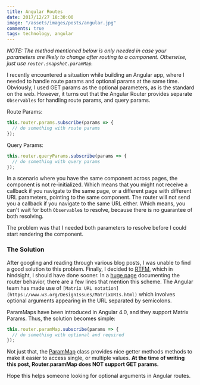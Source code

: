 ```yaml
---
title: Angular Routes
date: 2017/12/27 18:30:00
image: "/assets/images/posts/angular.jpg"
comments: true
tags: technology, angular
---
```

<em>NOTE: The method mentioned below is only needed in case your parameters are likely to change after routing to a component.
Otherwise, just use `router.snapshot.paramMap`.</em>

I recently encountered a situation while building an Angular app, where I needed to handle route params and optional params at the same time. Obviously, I used GET params as the optional parameters, as is the standard on the web. However, it turns out that the Angular Router provides separate `Observables` for handling route params, and query params.

Route Params:
```js
this.router.params.subscribe(params => {
  // do something with route params
});
```

Query Params:
```js
this.router.queryParams.subscribe(params => {
  // do something with query params
});
```

In a scenario where you have the same component across pages, the component is not re-initialized. Which means that you might not receive a callback if you navigate to the same page, or a different page with different URL parameters, pointing to the same component. The router will not send you a callback if you navigate to the same URL either. Which means, you can't wait for both `Observable`s to resolve, because there is no guarantee of both resolving.

The problem was that I needed both parameters to resolve before I could start rendering the component.

### The Solution
After googling and reading through various blog posts, I was unable to find a good solution to this problem. Finally, I decided to [RTFM](https://en.wikipedia.org/wiki/RTFM), which in hindsight, I should have done sooner. In a [huge page](https://angular.io/guide/router) documenting the router behavior, there are a few lines that mention this scheme. The Angular team has made use of `[Matrix URL notation](https://www.w3.org/DesignIssues/MatrixURIs.html)` which involves optional arguments appearing in the URL separated by semicolons.

ParamMaps have been introduced in Angular 4.0, and they support Matrix Params. Thus, the solution becomes simple:

```js
this.router.paramMap.subscribe(params => {
  // do something with optional and required
});
```
Not just that, the [ParamMap](https://angular.io/api/router/ParamMap) class provides nice getter methods methods to make it easier to access single, or multiple values. **At the time of writing this post, Router.paramMap does NOT support GET params.**

Hope this helps someone looking for optional arguments in Angular routes.
